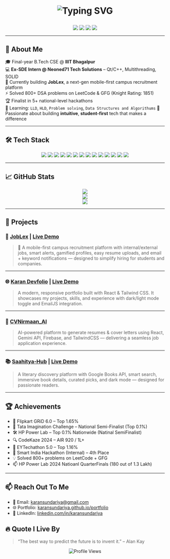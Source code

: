 <h1 align="center">
<p align="center">
  <img src="https://readme-typing-svg.demolab.com?font=Fira+Code&size=28&pause=1000&color=4FA8F7&center=true&vCenter=true&width=800&lines=Hey+there%2C+I'm+Karan+Sundariya+%F0%9F%91%8B;%EF%BB%BFFinal+Year+CSE+Student;Ex-SDE+Intern+%7C+Full-Stack+Dev;Currently+Building+JobLex+%F0%9F%9A%80" alt="Typing SVG" />
</p>

</h1>
<p align="center">
  <a href="mailto:karansundariya@gmail.com"><img src="https://img.shields.io/badge/Gmail-EA4335?style=for-the-badge&logo=gmail&logoColor=white"/></a>
  <a href="https://www.linkedin.com/in/karansundariya/"><img src="https://img.shields.io/badge/LinkedIn-0077B5?style=for-the-badge&logo=linkedin&logoColor=white"/></a>
  <a href="https://karansundariya.github.io/portfolio"><img src="https://img.shields.io/badge/Portfolio-000000?style=for-the-badge&logo=github&logoColor=white"/></a>
  <a href="https://github.com/karansundariya"><img src="https://img.shields.io/github/followers/karansundariya?style=for-the-badge"/></a>
</p>

---

## 🚀 About Me

🎓 Final-year B.Tech CSE @ **IIIT Bhagalpur**  
💻 **Ex-SDE Intern @ Neoned71 Tech Solutions** – Qt/C++, Multithreading, SOLID  
🔨 Currently building **JobLex**, a next-gen mobile-first campus recruitment platform  
⚡ Solved 800+ DSA problems on LeetCode & GFG (Knight Rating: 1851)  
🏆 Finalist in 5+ national-level hackathons  
🌱 Learning: `LLD`, `HLD`, `Problem solving`, `Data Structures and Algorithums` 
📢 Passionate about building **intuitive**, **student-first** tech that makes a difference

---

## 🛠 Tech Stack

<p align="center">
  <img src="https://img.shields.io/badge/C%2B%2B-00599C?style=for-the-badge&logo=c%2B%2B&logoColor=white"/>
  <img src="https://img.shields.io/badge/JavaScript-F7DF1E?style=for-the-badge&logo=javascript&logoColor=black"/>
  <img src="https://img.shields.io/badge/React-20232A?style=for-the-badge&logo=react&logoColor=61DAFB"/>
  <img src="https://img.shields.io/badge/Node.js-339933?style=for-the-badge&logo=node.js&logoColor=white"/>
  <img src="https://img.shields.io/badge/Express.js-000000?style=for-the-badge&logo=express&logoColor=white"/>
  <img src="https://img.shields.io/badge/Tailwind_CSS-38B2AC?style=for-the-badge&logo=tailwind-css&logoColor=white"/>
  <img src="https://img.shields.io/badge/Firebase-ffca28?style=for-the-badge&logo=firebase&logoColor=black"/>
  <img src="https://img.shields.io/badge/MongoDB-4EA94B?style=for-the-badge&logo=mongodb&logoColor=white"/>
  <img src="https://img.shields.io/badge/MySQL-005C84?style=for-the-badge&logo=mysql&logoColor=white"/>
  <img src="https://img.shields.io/badge/Qt-41CD52?style=for-the-badge&logo=qt&logoColor=white"/>
  <img src="https://img.shields.io/badge/Git-F05032?style=for-the-badge&logo=git&logoColor=white"/>
  <img src="https://img.shields.io/badge/GitHub-181717?style=for-the-badge&logo=github&logoColor=white"/>
  <img src="https://img.shields.io/badge/Postman-FF6C37?style=for-the-badge&logo=postman&logoColor=white"/>
  <img src="https://img.shields.io/badge/VS_Code-007ACC?style=for-the-badge&logo=visualstudiocode&logoColor=white"/>
</p>

---

## 📈 GitHub Stats

<p align="center">
  <img src="https://github-readme-streak-stats.herokuapp.com/?user=karansundariya&theme=tokyonight" />
  <br/>
  <img src="https://github-readme-stats.vercel.app/api?username=karansundariya&show_icons=true&theme=tokyonight&hide=stars,prs,issues,contribs" />
  <br/>
  <img src="https://github-readme-stats.vercel.app/api/top-langs/?username=karansundariya&layout=compact&theme=tokyonight" />
</p>

---

## 🚀 Projects

### 🧳 [JobLex](https://github.com/karansundariya/JobLex)   | [Live Demo](https://joblex-vo9q.onrender.com/)  
> 🚀 A mobile-first campus recruitment platform with internal/external jobs, smart alerts, gamified profiles, easy resume uploads, and email + keyword notifications — designed to simplify hiring for students and companies.

---

### 🌐 [Karan Devfolio](https://github.com/karansundariya/karan-devfolio) | [Live Demo](https://karan-devfolio.vercel.app)  
> A modern, responsive portfolio built with React & Tailwind CSS. It showcases my projects, skills, and experience with dark/light mode toggle and EmailJS integration.

---

### 📄 [CVNirmaan_AI](https://github.com/karansundariya/CVNirmaan_AI)  
> AI-powered platform to generate resumes & cover letters using React, Gemini API, Firebase, and TailwindCSS — delivering a seamless job application experience.

---

### 📚 [Saahitya-Hub](https://github.com/karansundariya/Saahitya-Hub) | [Live Demo](https://karansundariya.github.io/Saahitya-Hub/)  
> A literary discovery platform with Google Books API, smart search, immersive book details, curated picks, and dark mode — designed for passionate readers.

---

## 🏆 Achievements

- 🥇 Flipkart GRiD 6.0 – Top 1.65%  
- 🧠 Tata Imagination Challenge – National Semi-Finalist (Top 0.1%)  
- 🛠 HP Power Lab – Top 0.1% Nationwide (Natinal SemiFinalist)
- 🔍 CodeKaze 2024 – AIR 920 / 1L+  
- 🚀 EYTechathon 5.0 – Top 1.16%  
- 🧪 Smart India Hackathon (Internal) – 4th Place  
- 💡 Solved 800+ problems on LeetCode + GFG
- 📫 HP Power Lab 2024 Natioanl QuarterFinals (180 out of 1.3 Lakh)

---

## 📫 Reach Out To Me

- 📧 Email: karansundariya@gmail.com  
- 🌐 Portfolio: [karansundariya.github.io/portfolio](https://karansundariya.github.io/portfolio)  
- 🔗 LinkedIn: [linkedin.com/in/karansundariya](https://linkedin.com/in/karansundariya)


## 🔥 Quote I Live By

> “The best way to predict the future is to invent it.” – Alan Kay

<p align="center">
  <img src="https://komarev.com/ghpvc/?username=karansundariya&label=Profile+Views&color=blue&style=flat-square" alt="Profile Views"/>
</p>
